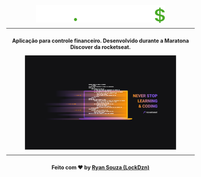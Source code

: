 <div style="display: flex; align-items: center; justify-content: center;">
    <img src=".github/logo.svg" />
</div>

---

<p style="font-weight: bold; text-align: center; margin-top: 1.5rem;">
    Aplicação para controle financeiro. Desenvolvido durante a Maratona Discover da rocketseat.
</p>

<div style="display: flex; align-items: center; justify-content: center;">
    <img  style="width: 80%" src=".github/1400x900.png" />
</div>

---

<p style="font-weight: bold; text-align: center; margin-top: 1.5rem;">
Feito com ♥ by <a href="https://lockdzn.github.io/">Ryan Souza (LockDzn)</a>
</p>